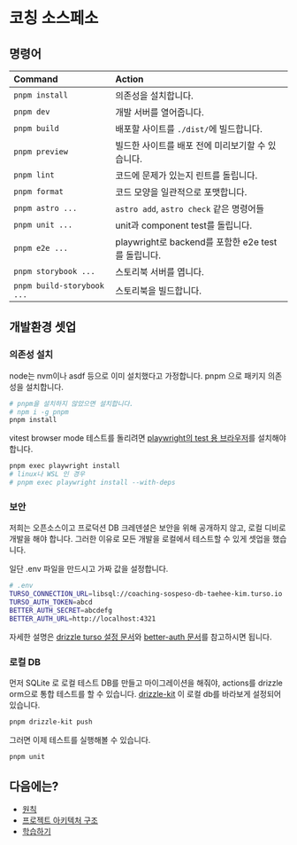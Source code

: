 # 코칭 소스페소

## 명령어


| Command                    | Action                                             |
| :------------------------- | :------------------------------------------------- |
| `pnpm install`             | 의존성을 설치합니다.                               |
| `pnpm dev`                 | 개발 서버를 열어줍니다.                            |
| `pnpm build`               | 배포할 사이트를 `./dist/`에 빌드합니다.            |
| `pnpm preview`             | 빌드한 사이트를 배포 전에 미리보기할 수 있습니다.  |
| `pnpm lint`                | 코드에 문제가 있는지 린트를 돌립니다.              |
| `pnpm format`              | 코드 모양을 일관적으로 포맷합니다.                 |
| `pnpm astro ...`           | `astro add`, `astro check` 같은 명령어들           |
| `pnpm unit ...`            | unit과 component test를 돌립니다.                  |
| `pnpm e2e ...`             | playwright로 backend를 포함한 e2e test를 돌립니다. |
| `pnpm storybook ...`       | 스토리북 서버를 엽니다.                            |
| `pnpm build-storybook ...` | 스토리북을 빌드합니다.                             |

## 개발환경 셋업

### 의존성 설치

node는 nvm이나 asdf 등으로 이미 설치했다고 가정합니다. pnpm 으로 패키지 의존성을 설치합니다.

```bash
# pnpm을 설치하지 않았으면 설치합니다.
# npm i -g pnpm
pnpm install
```

vitest browser mode 테스트를 돌리려면 [playwright의 test 용 브라우저](https://playwright.dev/docs/browsers)를 설치해야 합니다.

```bash
pnpm exec playwright install
# linux나 WSL 인 경우
# pnpm exec playwright install --with-deps
```

### 보안

저희는 오픈소스이고 프로덕션 DB 크레덴셜은 보안을 위해 공개하지 않고, 로컬 디비로 개발을 해야 합니다. 그러한 이유로 모든 개발을 로컬에서 테스트할 수 있게 셋업을 했습니다.

일단 .env 파일을 만드시고 가짜 값을 설정합니다.

```bash
# .env
TURSO_CONNECTION_URL=libsql://coaching-sospeso-db-taehee-kim.turso.io
TURSO_AUTH_TOKEN=abcd
BETTER_AUTH_SECRET=abcdefg
BETTER_AUTH_URL=http://localhost:4321
```

자세한 설명은 [drizzle turso 설정 문서](https://orm.drizzle.team/docs/tutorials/drizzle-with-turso#update-environment-variables)와 [better-auth 문서](https://www.better-auth.com/docs/installation#set-environment-variables)를 참고하시면 됩니다.

### 로컬 DB
먼저 SQLite 로 로컬 테스트 DB를 만들고 마이그레이션을 해줘야, actions를 drizzle orm으로 통합 테스트를 할 수 있습니다. [drizzle-kit](https://orm.drizzle.team/docs/tutorials/drizzle-with-turso#applying-changes-to-the-database) 이 로컬 db를 바라보게 설정되어 있습니다.

```bash
pnpm drizzle-kit push
```

그러면 이제 테스트를 실행해볼 수 있습니다.

```bash
pnpm unit
```

## 다음에는?

- [원칙](https://github.com/twinstae/coaching-sospeso/blob/main/docs/principle.md)
- [프로젝트 아키텍처 구조](https://github.com/twinstae/coaching-sospeso/blob/main/docs/architecture.md)
- [학습하기](https://github.com/twinstae/coaching-sospeso/blob/main/docs/learning.md)